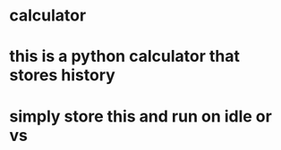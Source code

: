 # calculator
# this is a python calculator that stores history
# simply store this and run on idle or vs 
